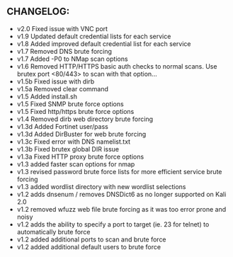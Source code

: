 ## CHANGELOG:
* v2.0 Fixed issue with VNC port
* v1.9 Updated default credential lists for each service
* v1.8 Added improved default credential list for each service
* v1.7 Removed DNS brute forcing
* v1.7 Added -P0 to NMap scan options
* v1.6 Removed HTTP/HTTPS basic auth checks to normal scans. Use brutex <IP> port <80/443> to scan with that option... 
* v1.5b Fixed issue with dirb
* v1.5a Removed clear command
* v1.5 Added install.sh
* v1.5 Fixed SNMP brute force options
* v1.5 Fixed http/https brute force options
* v1.4 Removed dirb web directory brute forcing
* v1.3d Added Fortinet user/pass 
* v1.3d Added DirBuster for web brute forcing
* v1.3c Fixed error with DNS namelist.txt
* v1.3b Fixed brutex global DIR issue
* v1.3a Fixed HTTP proxy brute force options
* v1.3 added faster scan options for nmap
* v1.3 revised password brute force lists for more efficient service brute forcing
* v1.3 added wordlist directory with new wordlist selections
* v1.2 adds dnsenum / removes DNSDict6 as no longer supported on Kali 2.0
* v1.2 removed wfuzz web file brute forcing as it was too error prone and noisy
* v1.2 adds the ability to specify a port to target (ie. 23 for telnet) to automatically brute force
* v1.2 added additional ports to scan and brute force
* v1.2 added additional default users to brute force
